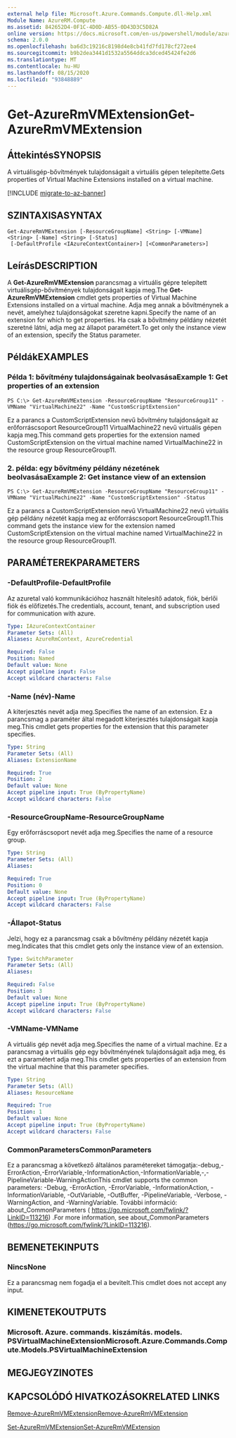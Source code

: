 ```yaml
---
external help file: Microsoft.Azure.Commands.Compute.dll-Help.xml
Module Name: AzureRM.Compute
ms.assetid: 842652D4-0F1C-4D0D-AB55-0D43D3C5D82A
online version: https://docs.microsoft.com/en-us/powershell/module/azurerm.compute/get-azurermvmextension
schema: 2.0.0
ms.openlocfilehash: ba6d3c19216c8198d4e8cb41fd7fd178cf272ee4
ms.sourcegitcommit: b9b2dea3441d1532a5564ddca3dced45424fe2d6
ms.translationtype: MT
ms.contentlocale: hu-HU
ms.lasthandoff: 08/15/2020
ms.locfileid: "93848889"
---
```

# <span data-ttu-id="f06a3-101">Get-AzureRmVMExtension</span><span class="sxs-lookup"><span data-stu-id="f06a3-101">Get-AzureRmVMExtension</span></span>

## <span data-ttu-id="f06a3-102">Áttekintés</span><span class="sxs-lookup"><span data-stu-id="f06a3-102">SYNOPSIS</span></span>
<span data-ttu-id="f06a3-103">A virtuálisgép-bővítmények tulajdonságait a virtuális gépen telepítette.</span><span class="sxs-lookup"><span data-stu-id="f06a3-103">Gets properties of Virtual Machine Extensions installed on a virtual machine.</span></span>

[!INCLUDE [migrate-to-az-banner](../../includes/migrate-to-az-banner.md)]

## <span data-ttu-id="f06a3-104">SZINTAXISA</span><span class="sxs-lookup"><span data-stu-id="f06a3-104">SYNTAX</span></span>

```
Get-AzureRmVMExtension [-ResourceGroupName] <String> [-VMName] <String> [-Name] <String> [-Status]
 [-DefaultProfile <IAzureContextContainer>] [<CommonParameters>]
```

## <span data-ttu-id="f06a3-105">Leírás</span><span class="sxs-lookup"><span data-stu-id="f06a3-105">DESCRIPTION</span></span>
<span data-ttu-id="f06a3-106">A **Get-AzureRmVMExtension** parancsmag a virtuális gépre telepített virtuálisgép-bővítmények tulajdonságait kapja meg.</span><span class="sxs-lookup"><span data-stu-id="f06a3-106">The **Get-AzureRmVMExtension** cmdlet gets properties of Virtual Machine Extensions installed on a virtual machine.</span></span>
<span data-ttu-id="f06a3-107">Adja meg annak a bővítménynek a nevét, amelyhez tulajdonságokat szeretne kapni.</span><span class="sxs-lookup"><span data-stu-id="f06a3-107">Specify the name of an extension for which to get properties.</span></span>
<span data-ttu-id="f06a3-108">Ha csak a bővítmény példány nézetét szeretné látni, adja meg az állapot paramétert.</span><span class="sxs-lookup"><span data-stu-id="f06a3-108">To get only the instance view of an extension, specify the Status parameter.</span></span>

## <span data-ttu-id="f06a3-109">Példák</span><span class="sxs-lookup"><span data-stu-id="f06a3-109">EXAMPLES</span></span>

### <span data-ttu-id="f06a3-110">Példa 1: bővítmény tulajdonságainak beolvasása</span><span class="sxs-lookup"><span data-stu-id="f06a3-110">Example 1: Get properties of an extension</span></span>
```
PS C:\> Get-AzureRmVMExtension -ResourceGroupName "ResourceGroup11" -VMName "VirtualMachine22" -Name "CustomScriptExtension"
```

<span data-ttu-id="f06a3-111">Ez a parancs a CustomScriptExtension nevű bővítmény tulajdonságait az erőforráscsoport ResourceGroup11 VirtualMachine22 nevű virtuális gépen kapja meg.</span><span class="sxs-lookup"><span data-stu-id="f06a3-111">This command gets properties for the extension named CustomScriptExtension on the virtual machine named VirtualMachine22 in the resource group ResourceGroup11.</span></span>

### <span data-ttu-id="f06a3-112">2. példa: egy bővítmény példány nézetének beolvasása</span><span class="sxs-lookup"><span data-stu-id="f06a3-112">Example 2: Get instance view of an extension</span></span>
```
PS C:\> Get-AzureRmVMExtension -ResourceGroupName "ResourceGroup11" -VMName "VirtualMachine22" -Name "CustomScriptExtension" -Status
```

<span data-ttu-id="f06a3-113">Ez a parancs a CustomScriptExtension nevű VirtualMachine22 nevű virtuális gép példány nézetét kapja meg az erőforráscsoport ResourceGroup11.</span><span class="sxs-lookup"><span data-stu-id="f06a3-113">This command gets the instance view for the extension named CustomScriptExtension on the virtual machine named VirtualMachine22 in the resource group ResourceGroup11.</span></span>

## <span data-ttu-id="f06a3-114">PARAMÉTEREK</span><span class="sxs-lookup"><span data-stu-id="f06a3-114">PARAMETERS</span></span>

### <span data-ttu-id="f06a3-115">-DefaultProfile</span><span class="sxs-lookup"><span data-stu-id="f06a3-115">-DefaultProfile</span></span>
<span data-ttu-id="f06a3-116">Az azuretal való kommunikációhoz használt hitelesítő adatok, fiók, bérlői fiók és előfizetés.</span><span class="sxs-lookup"><span data-stu-id="f06a3-116">The credentials, account, tenant, and subscription used for communication with azure.</span></span>

```yaml
Type: IAzureContextContainer
Parameter Sets: (All)
Aliases: AzureRmContext, AzureCredential

Required: False
Position: Named
Default value: None
Accept pipeline input: False
Accept wildcard characters: False
```

### <span data-ttu-id="f06a3-117">-Name (név)</span><span class="sxs-lookup"><span data-stu-id="f06a3-117">-Name</span></span>
<span data-ttu-id="f06a3-118">A kiterjesztés nevét adja meg.</span><span class="sxs-lookup"><span data-stu-id="f06a3-118">Specifies the name of an extension.</span></span>
<span data-ttu-id="f06a3-119">Ez a parancsmag a paraméter által megadott kiterjesztés tulajdonságait kapja meg.</span><span class="sxs-lookup"><span data-stu-id="f06a3-119">This cmdlet gets properties for the extension that this parameter specifies.</span></span>

```yaml
Type: String
Parameter Sets: (All)
Aliases: ExtensionName

Required: True
Position: 2
Default value: None
Accept pipeline input: True (ByPropertyName)
Accept wildcard characters: False
```

### <span data-ttu-id="f06a3-120">-ResourceGroupName</span><span class="sxs-lookup"><span data-stu-id="f06a3-120">-ResourceGroupName</span></span>
<span data-ttu-id="f06a3-121">Egy erőforráscsoport nevét adja meg.</span><span class="sxs-lookup"><span data-stu-id="f06a3-121">Specifies the name of a resource group.</span></span>

```yaml
Type: String
Parameter Sets: (All)
Aliases: 

Required: True
Position: 0
Default value: None
Accept pipeline input: True (ByPropertyName)
Accept wildcard characters: False
```

### <span data-ttu-id="f06a3-122">-Állapot</span><span class="sxs-lookup"><span data-stu-id="f06a3-122">-Status</span></span>
<span data-ttu-id="f06a3-123">Jelzi, hogy ez a parancsmag csak a bővítmény példány nézetét kapja meg.</span><span class="sxs-lookup"><span data-stu-id="f06a3-123">Indicates that this cmdlet gets only the instance view of an extension.</span></span>

```yaml
Type: SwitchParameter
Parameter Sets: (All)
Aliases: 

Required: False
Position: 3
Default value: None
Accept pipeline input: True (ByPropertyName)
Accept wildcard characters: False
```

### <span data-ttu-id="f06a3-124">-VMName</span><span class="sxs-lookup"><span data-stu-id="f06a3-124">-VMName</span></span>
<span data-ttu-id="f06a3-125">A virtuális gép nevét adja meg.</span><span class="sxs-lookup"><span data-stu-id="f06a3-125">Specifies the name of a virtual machine.</span></span>
<span data-ttu-id="f06a3-126">Ez a parancsmag a virtuális gép egy bővítményének tulajdonságait adja meg, és ezt a paramétert adja meg.</span><span class="sxs-lookup"><span data-stu-id="f06a3-126">This cmdlet gets properties of an extension from the virtual machine that this parameter specifies.</span></span>

```yaml
Type: String
Parameter Sets: (All)
Aliases: ResourceName

Required: True
Position: 1
Default value: None
Accept pipeline input: True (ByPropertyName)
Accept wildcard characters: False
```

### <span data-ttu-id="f06a3-127">CommonParameters</span><span class="sxs-lookup"><span data-stu-id="f06a3-127">CommonParameters</span></span>
<span data-ttu-id="f06a3-128">Ez a parancsmag a következő általános paramétereket támogatja:-debug,-ErrorAction,-ErrorVariable,-InformationAction,-InformationVariable,-,-PipelineVariable-WarningAction</span><span class="sxs-lookup"><span data-stu-id="f06a3-128">This cmdlet supports the common parameters: -Debug, -ErrorAction, -ErrorVariable, -InformationAction, -InformationVariable, -OutVariable, -OutBuffer, -PipelineVariable, -Verbose, -WarningAction, and -WarningVariable.</span></span> <span data-ttu-id="f06a3-129">További információ: about_CommonParameters ( https://go.microsoft.com/fwlink/?LinkID=113216) .</span><span class="sxs-lookup"><span data-stu-id="f06a3-129">For more information, see about_CommonParameters (https://go.microsoft.com/fwlink/?LinkID=113216).</span></span>

## <span data-ttu-id="f06a3-130">BEMENETEK</span><span class="sxs-lookup"><span data-stu-id="f06a3-130">INPUTS</span></span>

### <span data-ttu-id="f06a3-131">Nincs</span><span class="sxs-lookup"><span data-stu-id="f06a3-131">None</span></span>
<span data-ttu-id="f06a3-132">Ez a parancsmag nem fogadja el a bevitelt.</span><span class="sxs-lookup"><span data-stu-id="f06a3-132">This cmdlet does not accept any input.</span></span>

## <span data-ttu-id="f06a3-133">KIMENETEK</span><span class="sxs-lookup"><span data-stu-id="f06a3-133">OUTPUTS</span></span>

### <span data-ttu-id="f06a3-134">Microsoft. Azure. commands. kiszámítás. models. PSVirtualMachineExtension</span><span class="sxs-lookup"><span data-stu-id="f06a3-134">Microsoft.Azure.Commands.Compute.Models.PSVirtualMachineExtension</span></span>

## <span data-ttu-id="f06a3-135">MEGJEGYZI</span><span class="sxs-lookup"><span data-stu-id="f06a3-135">NOTES</span></span>

## <span data-ttu-id="f06a3-136">KAPCSOLÓDÓ HIVATKOZÁSOK</span><span class="sxs-lookup"><span data-stu-id="f06a3-136">RELATED LINKS</span></span>

[<span data-ttu-id="f06a3-137">Remove-AzureRmVMExtension</span><span class="sxs-lookup"><span data-stu-id="f06a3-137">Remove-AzureRmVMExtension</span></span>](./Remove-AzureRmVMExtension.md)

[<span data-ttu-id="f06a3-138">Set-AzureRmVMExtension</span><span class="sxs-lookup"><span data-stu-id="f06a3-138">Set-AzureRmVMExtension</span></span>](./Set-AzureRmVMExtension.md)



